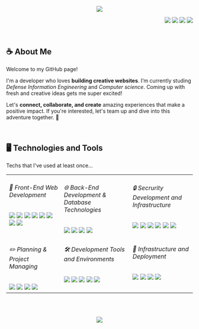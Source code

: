 <p align="center">
<img src="https://capsule-render.vercel.app/api?type=waving&color=gradient&customColorList=27&height=270&section=header&text=wfsky👩🏻‍💻&fontSize=70&animation=twinkling" />
</p>

<p align="right">
   <a href="https://github.com/whaleflyingsky" 
    ><img
      src="https://img.shields.io/badge/Website-0077B5?style=for-the-badge&logo=esri&logoColor=white&color=C0BAD2"
  /></a>
  <a href="https://www.linkedin.com/in/sunbean-park-13b406236" 
    ><img
      src="https://img.shields.io/badge/LinkedIn-0077B5?style=for-the-badge&logo=linkedin&logoColor=white&color=B5C2DA"
  /></a>
  <a href="https://www.instagram.com/ssunny_bean_.v/" 
    ><img
      src="https://img.shields.io/badge/Instagram-E4405F?style=for-the-badge&logo=Instagram&logoColor=white&color=A8CEE4"
  /></a>
  <a href="mailto:sunbeanp@naver.com" 
    ><img
      src="https://img.shields.io/badge/Mail-D14836?style=for-the-badge&logo=gmail&logoColor=white&color=9CD5EB&link=sunbeanp@naver.com"
  /></a>
</p>

<br>

<h2>☕ About Me</h2>
<p>
  Welcome to my GitHub page!
  
  I'm a developer who loves **building creative websites**. I’m currently studing *Defense Information Engineering* and *Computer science*. Coming up with fresh and creative ideas gets me super excited!
  
  Let's **connect, collaborate, and create** amazing experiences that make a positive impact. If you're interested, let's team up and dive into this adventure together. 💎
</p>

<br>

<h2>🖥️ Technologies and Tools</h2>
<p>Techs that I've used at least once...</p>
<table>
  <tr>
    <td valign="top">
      <h6>🎨 Front-End Web Development</h6>
      <img
        src="https://img.shields.io/badge/HTML-E34F26?style=flat-square&logo=HTML5&logoColor=white"
      />
      <img
        src="https://img.shields.io/badge/css-1572B6?style=flat-square&logo=css3&logoColor=white"
      />
      <img
        src="https://img.shields.io/badge/Javascript-ffb13b?style=flat-square&logo=javascript&logoColor=white"
      />
      <img
        src="https://img.shields.io/badge/React-61DAFB?style=flat-square&logo=React&logoColor=white"
      />
      <img
        src="https://img.shields.io/badge/TypeScript-3178C6?style=flat-square&logo=TypeScript&logoColor=white"
      />
      <img
        src="https://img.shields.io/badge/NextJS-000000?style=flat-square&logo=nextdotjs&logoColor=white"
      />
      <img
        src="https://img.shields.io/badge/ReactQuery-FF4154?style=flat-square&logo=reactQuery&logoColor=white"
      />
      <img 
        src="https://img.shields.io/badge/Storybook-FF4785?style=flat-square&logo=Storybook&logoColor=white"
      />
    </td>
    <td valign="top">
      <h6>🌐 Back-End Development & Database Technologies</h6>
      <img
        src="https://img.shields.io/badge/Node.js-339933?style=flat-square&logo=Node.js&logoColor=white"
      />
      <img 
        src="https://img.shields.io/badge/aws-333664?style=flat-square&logo=amazon-aws&logoColor=white"
      />
      <img
        src="https://img.shields.io/badge/Oracle-F80000?style=flat-square&logo=Oracle&logoColor=white"
      />
      <img
        src="https://img.shields.io/badge/MySQL-005C84?style=flat-square&logo=mysql&logoColor=white"
      />
    </td>
    <td valign="top">
      <h6>🔒 Secrurity Development and Infrastructure</h6>
      <img
        src="https://img.shields.io/badge/Assembly-007AAC?style=flat-square&logo=assemblyscript&logoColor=white"
      />
      <img
        src="https://img.shields.io/badge/C-A8B9CC?style=flat-square&logo=C&logoColor=white"
      />
       <img 
        src="https://img.shields.io/badge/Shell Script-000000?style=flat-square&logo=gnu-bash&logoColor=white"
      />
      <img
        src="https://img.shields.io/badge/Ubuntu-E95420?style=flat-square&logo=Ubuntu&logoColor=white"
      />
      <img
        src="https://img.shields.io/badge/Kali-557C94?style=flat-square&logo=kalilinux&logoColor=black"
      />
      <img
        src="https://img.shields.io/badge/Redhat-EE0000?style=flat-square&logo=redhat&logoColor=white"
      />
    </td>
    
  </tr>
  <tr>
    <td valign="top">
      <h6>✏️ Planning & Project Managing</h6>
      <img
        src="https://img.shields.io/badge/Jira-1B6AC6?style=flat-square&logo=Jira&logoColor=white"
      />
      <img
        src="https://img.shields.io/badge/Slack-4A154B?style=flat-square&logo=Slack&logoColor=white"
      />
      <img
        src="https://img.shields.io/badge/Notion-000000?style=flat-square&logo=Notion&logoColor=white"
      />
      <img
        src="https://img.shields.io/badge/Figma-F24E1E?style=flat-square&logo=markdown&logoColor=white"
      />
    </td>
    <td valign="top">
      <h6>🛠️ Development Tools and Environments</h6>
      <img
        src="https://img.shields.io/badge/VS Code-0078D4?style=flat-square&logo=visual%20studio%20code&logoColor=white"
      />
      <img
        src="https://img.shields.io/badge/Git-E44C30?style=flat-square&logo=git&logoColor=white"
      />
      <img
        src="https://img.shields.io/badge/GitHub-100000?style=flat-square&logo=github&logoColor=white"
      />
      <img
        src="https://img.shields.io/badge/Postman-FF6C37?style=flat-square&logo=Postman&logoColor=white"
      />
      <img
        src="https://img.shields.io/badge/Markdown-000000?style=flat-square&logo=markdown&logoColor=white"
      />
    </td>
    <td valign="top">
      <h6>🚀 Infrastructure and Deployment</h6>
      <img
        src="https://img.shields.io/badge/Netlify-00C7B7?style=flat-square&logo=netlify&logoColor=white"
      />
      <img
        src="https://img.shields.io/badge/Vercel-000000?style=flat-square&logo=vercel&logoColor=white"
      />
      <img
        src="https://img.shields.io/badge/Windows-0078D4?style=flat-square&logo=windows&logoColor=white"
      />
      <img
        src="https://img.shields.io/badge/Linux-FCC624?style=flat-square&logo=linux&logoColor=black"
      />
    </td>
  </tr>
</table>

<br><br>

<p align="center">
<img src="https://github-readme-stats.vercel.app/api/top-langs/?username=wfsky07&layout=compact&theme=vision-friendly-dark"/>
</p>
